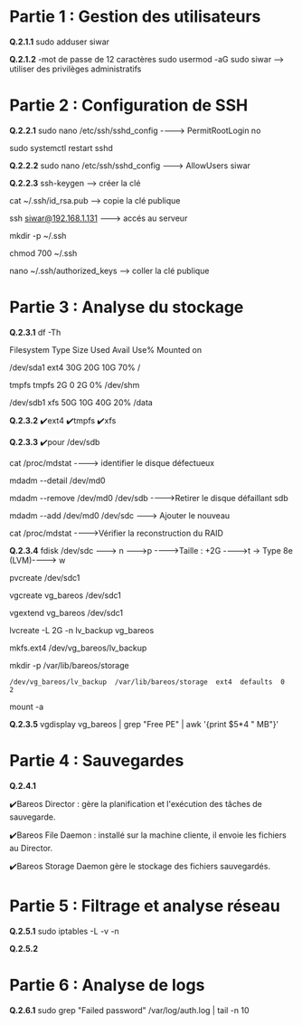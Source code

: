 # Partie 1 : Gestion des utilisateurs
**Q.2.1.1**
sudo adduser siwar

**Q.2.1.2** 
-mot de passe de 12 caractères
sudo usermod -aG sudo siwar —-> utiliser des privilèges administratifs
# Partie 2 : Configuration de SSH

**Q.2.2.1**
sudo nano /etc/ssh/sshd_config
----> PermitRootLogin no

sudo systemctl restart sshd

**Q.2.2.2**
sudo nano /etc/ssh/sshd_config
---> AllowUsers siwar

**Q.2.2.3**
ssh-keygen —-> créer la clé

cat ~/.ssh/id_rsa.pub —> copie la clé publique 

ssh siwar@192.168.1.131 —--> accés au serveur

mkdir -p ~/.ssh 

chmod 700 ~/.ssh

nano ~/.ssh/authorized_keys —-> coller la clé publique

# Partie 3 : Analyse du stockage

**Q.2.3.1**
df -Th

Filesystem     Type     Size  Used Avail Use% Mounted on

/dev/sda1      ext4     30G   20G   10G  70% /

tmpfs          tmpfs    2G     0    2G   0%  /dev/shm

/dev/sdb1      xfs      50G  10G   40G  20% /data

**Q.2.3.2**
✔️ext4 
✔️tmpfs 
✔️xfs 

**Q.2.3.3**
✔️pour /dev/sdb

cat /proc/mdstat ----> identifier le disque défectueux

mdadm --detail /dev/md0

mdadm --remove /dev/md0 /dev/sdb ---->Retirer le disque défaillant sdb

mdadm --add /dev/md0 /dev/sdc ---> Ajouter le nouveau

cat /proc/mdstat ---->Vérifier la reconstruction du RAID 

**Q.2.3.4**
fdisk /dev/sdc ---> n --->p ---->Taille : +2G ---->t → Type 8e (LVM)----> w 

pvcreate /dev/sdc1

vgcreate vg_bareos /dev/sdc1

vgextend vg_bareos /dev/sdc1

lvcreate -L 2G -n lv_backup vg_bareos

mkfs.ext4 /dev/vg_bareos/lv_backup

mkdir -p /var/lib/bareos/storage

`/dev/vg_bareos/lv_backup  /var/lib/bareos/storage  ext4  defaults  0  2`

mount -a

**Q.2.3.5**
vgdisplay vg_bareos | grep "Free  PE" | awk '{print $5*4 " MB"}'

# Partie 4 : Sauvegardes

**Q.2.4.1**

✔️Bareos Director : gère la planification et l'exécution des tâches de sauvegarde.

✔️Bareos File Daemon : installé sur la machine cliente, il envoie les fichiers au Director.

✔️Bareos Storage Daemon gère le stockage des fichiers sauvegardés.

# Partie 5 : Filtrage et analyse réseau
**Q.2.5.1**
sudo iptables -L -v -n

**Q.2.5.2**

# Partie 6 : Analyse de logs

**Q.2.6.1**
sudo grep "Failed password" /var/log/auth.log | tail -n 10










